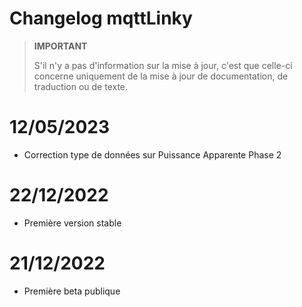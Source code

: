 # Changelog mqttLinky

>**IMPORTANT**
>
>S'il n'y a pas d'information sur la mise à jour, c'est que celle-ci concerne uniquement de la mise à jour de documentation, de traduction ou de texte.

# 12/05/2023

- Correction type de données sur Puissance Apparente Phase 2

# 22/12/2022

- Première version stable

# 21/12/2022

- Première beta publique
